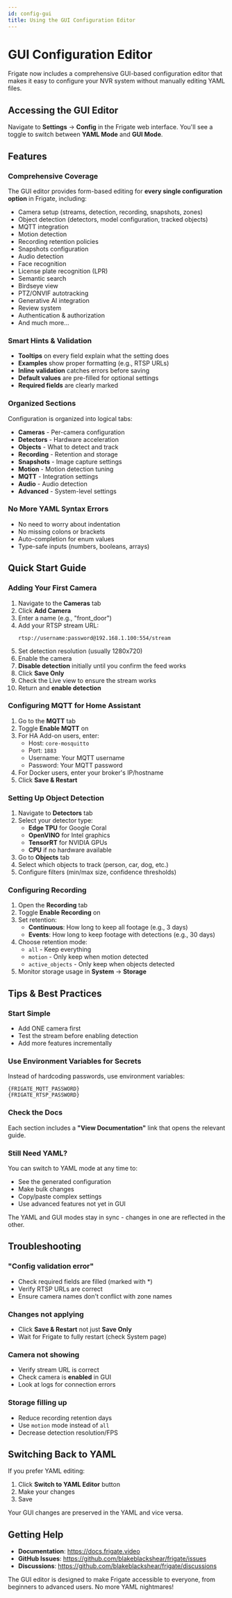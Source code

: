 ```yaml
---
id: config-gui
title: Using the GUI Configuration Editor
---
```


# GUI Configuration Editor

Frigate now includes a comprehensive GUI-based configuration editor that makes it easy to configure your NVR system without manually editing YAML files.

## Accessing the GUI Editor

Navigate to **Settings** → **Config** in the Frigate web interface. You'll see a toggle to switch between **YAML Mode** and **GUI Mode**.

## Features

### Comprehensive Coverage
The GUI editor provides form-based editing for **every single configuration option** in Frigate, including:

- Camera setup (streams, detection, recording, snapshots, zones)
- Object detection (detectors, model configuration, tracked objects)
- MQTT integration
- Motion detection
- Recording retention policies
- Snapshots configuration
- Audio detection
- Face recognition
- License plate recognition (LPR)
- Semantic search
- Birdseye view
- PTZ/ONVIF autotracking
- Generative AI integration
- Review system
- Authentication & authorization
- And much more...

### Smart Hints & Validation
- **Tooltips** on every field explain what the setting does
- **Examples** show proper formatting (e.g., RTSP URLs)
- **Inline validation** catches errors before saving
- **Default values** are pre-filled for optional settings
- **Required fields** are clearly marked

### Organized Sections
Configuration is organized into logical tabs:
- **Cameras** - Per-camera configuration
- **Detectors** - Hardware acceleration
- **Objects** - What to detect and track
- **Recording** - Retention and storage
- **Snapshots** - Image capture settings
- **Motion** - Motion detection tuning
- **MQTT** - Integration settings
- **Audio** - Audio detection
- **Advanced** - System-level settings

### No More YAML Syntax Errors
- No need to worry about indentation
- No missing colons or brackets
- Auto-completion for enum values
- Type-safe inputs (numbers, booleans, arrays)

## Quick Start Guide

### Adding Your First Camera

1. Navigate to the **Cameras** tab
2. Click **Add Camera**
3. Enter a name (e.g., "front_door")
4. Add your RTSP stream URL:
   ```
   rtsp://username:password@192.168.1.100:554/stream
   ```
5. Set detection resolution (usually 1280x720)
6. Enable the camera
7. **Disable detection** initially until you confirm the feed works
8. Click **Save Only**
9. Check the Live view to ensure the stream works
10. Return and **enable detection**

### Configuring MQTT for Home Assistant

1. Go to the **MQTT** tab
2. Toggle **Enable MQTT** on
3. For HA Add-on users, enter:
   - Host: `core-mosquitto`
   - Port: `1883`
   - Username: Your MQTT username
   - Password: Your MQTT password
4. For Docker users, enter your broker's IP/hostname
5. Click **Save & Restart**

### Setting Up Object Detection

1. Navigate to **Detectors** tab
2. Select your detector type:
   - **Edge TPU** for Google Coral
   - **OpenVINO** for Intel graphics
   - **TensorRT** for NVIDIA GPUs
   - **CPU** if no hardware available
3. Go to **Objects** tab
4. Select which objects to track (person, car, dog, etc.)
5. Configure filters (min/max size, confidence thresholds)

### Configuring Recording

1. Open the **Recording** tab
2. Toggle **Enable Recording** on
3. Set retention:
   - **Continuous**: How long to keep all footage (e.g., 3 days)
   - **Events**: How long to keep footage with detections (e.g., 30 days)
4. Choose retention mode:
   - `all` - Keep everything
   - `motion` - Only keep when motion detected
   - `active_objects` - Only keep when objects detected
5. Monitor storage usage in **System** → **Storage**

## Tips & Best Practices

### Start Simple
- Add ONE camera first
- Test the stream before enabling detection
- Add more features incrementally

### Use Environment Variables for Secrets
Instead of hardcoding passwords, use environment variables:
```
{FRIGATE_MQTT_PASSWORD}
{FRIGATE_RTSP_PASSWORD}
```

### Check the Docs
Each section includes a **"View Documentation"** link that opens the relevant guide.

### Still Need YAML?
You can switch to YAML mode at any time to:
- See the generated configuration
- Make bulk changes
- Copy/paste complex settings
- Use advanced features not yet in GUI

The YAML and GUI modes stay in sync - changes in one are reflected in the other.

## Troubleshooting

### "Config validation error"
- Check required fields are filled (marked with *)
- Verify RTSP URLs are correct
- Ensure camera names don't conflict with zone names

### Changes not applying
- Click **Save & Restart** not just **Save Only**
- Wait for Frigate to fully restart (check System page)

### Camera not showing
- Verify stream URL is correct
- Check camera is **enabled** in GUI
- Look at logs for connection errors

### Storage filling up
- Reduce recording retention days
- Use `motion` mode instead of `all`
- Decrease detection resolution/FPS

## Switching Back to YAML

If you prefer YAML editing:
1. Click **Switch to YAML Editor** button
2. Make your changes
3. Save

Your GUI changes are preserved in the YAML and vice versa.

## Getting Help

- **Documentation**: https://docs.frigate.video
- **GitHub Issues**: https://github.com/blakeblackshear/frigate/issues
- **Discussions**: https://github.com/blakeblackshear/frigate/discussions

The GUI editor is designed to make Frigate accessible to everyone, from beginners to advanced users. No more YAML nightmares!